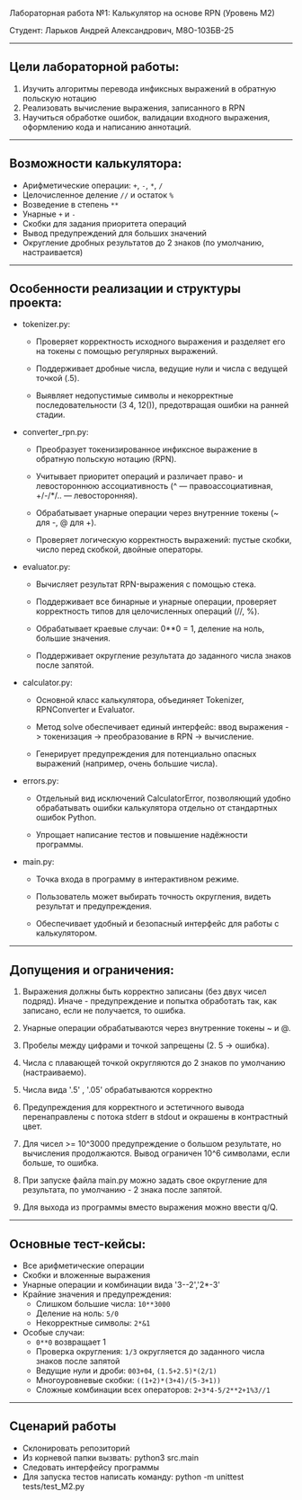 Лабораторная работа №1: Калькулятор на основе RPN (Уровень M2)

Студент: Ларьков Андрей Александрович, М8О-103БВ-25

----------------

Цели лабораторной работы:
--
1. Изучить алгоритмы перевода инфиксных выражений в обратную польскую нотацию
2. Реализовать вычисление выражения, записанного в RPN
3. Научиться обработке ошибок, валидации входного выражения, оформлению кода и написанию аннотаций.

----------------

Возможности калькулятора:
--
- Арифметические операции: `+`, `-`, `*`, `/`
- Целочисленное деление `//` и остаток `%`
- Возведение в степень `**`
- Унарные `+` и `-`
- Скобки для задания приоритета операций
- Вывод предупреждений для больших значений
- Округление дробных результатов до 2 знаков (по умолчанию, настраивается)

----------------

Особенности реализации и структуры проекта:
--
- tokenizer.py:
  
   - Проверяет корректность исходного выражения и разделяет его на токены с помощью регулярных выражений.
   
   - Поддерживает дробные числа, ведущие нули и числа с ведущей точкой (.5).
  
   - Выявляет недопустимые символы и некорректные последовательности (3 4, 12()), предотвращая ошибки на ранней стадии.
     
- converter_rpn.py:
  
   - Преобразует токенизированное инфиксное выражение в обратную польскую нотацию (RPN).
   
   - Учитывает приоритет операций и различает право- и левостороннюю ассоциативность (^ — правоассоциативная, +/-/*/.. — левосторонняя).
   
   - Обрабатывает унарные операции через внутренние токены (~ для -, @ для +).
   
   - Проверяет логическую корректность выражений: пустые скобки, число перед скобкой, двойные операторы.
     
- evaluator.py:

   - Вычисляет результат RPN-выражения с помощью стека.
  
   - Поддерживает все бинарные и унарные операции, проверяет корректность типов для целочисленных операций (//, %).

   - Обрабатывает краевые случаи: 0**0 = 1, деление на ноль, большие значения.

   - Поддерживает округление результата до заданного числа знаков после запятой.
     
- calculator.py:
   
   - Основной класс калькулятора, объединяет Tokenizer, RPNConverter и Evaluator.
   
   - Метод solve обеспечивает единый интерфейс: ввод выражения -> токенизация -> преобразование в RPN -> вычисление.

   - Генерирует предупреждения для потенциально опасных выражений (например, очень большие числа).
     
- errors.py:
  
   - Отдельный вид исключений CalculatorError, позволяющий удобно обрабатывать ошибки калькулятора отдельно от стандартных ошибок Python.

   - Упрощает написание тестов и повышение надёжности программы.
     
- main.py:
  
   - Точка входа в программу в интерактивном режиме.

   - Пользователь может выбирать точность округления, видеть результат и предупреждения.

   - Обеспечивает удобный и безопасный интерфейс для работы с калькулятором.

----------------

 Допущения и ограничения:
 --
 1. Выражения должны быть корректно записаны (без двух чисел подряд). Иначе - предупреждение и попытка обработать так, как записано, если не получается, то ошибка.
 
 2. Унарные операции обрабатываются через внутренние токены ~ и @.
 
 3. Пробелы между цифрами и точкой запрещены (2. 5 -> ошибка).
 
 4. Числа с плавающей точкой округляются до 2 знаков по умолчанию (настраиваемо).
 
 5. Числа вида '.5' , '.05' обрабатываются корректно
 
 6. Предупреждения для корректного и эстетичного вывода перенаправлены с потока stderr в stdout и окрашены в контрастный цвет.
 
 7. Для чисел >= 10^3000 предупреждение о большом результате, но вычисления продолжаются. Вывод ограничен 10^6 символами, если больше, то ошибка.
 
 8. При запуске файла main.py можно задать свое округление для результата, по умолчанию - 2 знака после запятой.
 
 9. Для выхода из программы вместо выражения можно ввести q/Q.

----------------

 Основные тест-кейсы:
--
 - Все арифметические операции
 - Скобки и вложенные выражения
 - Унарные операции и комбинации вида '3--2','2*-3'
 - Крайние значения и предупреждения:
    - Слишком большие числа: `10**3000`
    - Деление на ноль: `5/0`
    - Некорректные символы: `2*&1`
- Особые случаи:
    - `0**0` возвращает 1
    - Проверка округления: `1/3` округляется до заданного числа знаков после запятой
    - Ведущие нули и дроби: `003+04`, `(1.5+2.5)*(2/1)`
    - Многоуровневые скобки: `((1+2)*(3+4)/(5-3+1))`
    - Сложные комбинации всех операторов: `2+3*4-5/2**2+1%3//1`
 
 ----------------
 Сценарий работы
 --
 - Склонировать репозиторий
 - Из корневой папки вызвать: python3 src.main
 - Следовать интерфейсу программы
 - Для запуска тестов написать команду: python -m unittest tests/test_M2.py 
